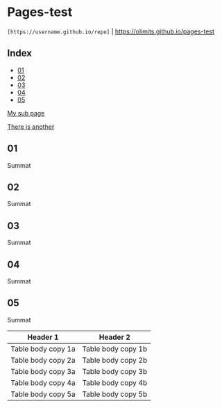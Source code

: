 # Pages-test
```[https://username.github.io/repo]``` | https://olimits.github.io/pages-test

## Index
- [01](#01)  
- [02](#02)  
- [03](#03)  
- [04](#04)  
- [05](#05)  

[My sub page](/my-subfolder/summat.md)

[There is another](/my-subfolder/summat-2.md)

## 01
Summat

## 02
Summat

## 03
Summat

## 04
Summat

## 05
Summat

|Header 1| Header 2|
|--------|--------|
|Table body copy 1a| Table body copy 1b|
|Table body copy 2a| Table body copy 2b|
|Table body copy 3a| Table body copy 3b|
|Table body copy 4a| Table body copy 4b|
|Table body copy 5a| Table body copy 5b|
